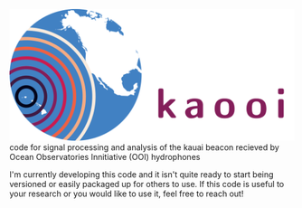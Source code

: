 <!-- SPHINX-START -->
![kaooi logo](images/kaooi_logo.svg)
code for signal processing and analysis of the kauai beacon recieved by Ocean Observatories Innitiative (OOI) hydrophones

I'm currently developing this code and it isn't quite ready to start being versioned or easily packaged up for others to use.
If this code is useful to your research or you would like to use it, feel free to reach out!
